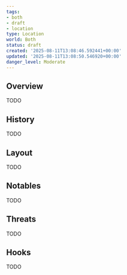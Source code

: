 ```yaml
---
tags:
- both
- draft
- location
type: Location
world: Both
status: draft
created: '2025-08-11T13:08:46.592441+00:00'
updated: '2025-08-11T13:08:50.546920+00:00'
danger_level: Moderate
---
```



## Overview

TODO
## History

TODO
## Layout

TODO
## Notables

TODO
## Threats

TODO
## Hooks

TODO

